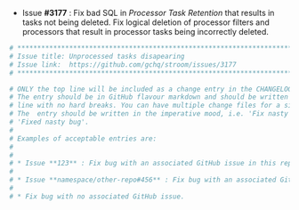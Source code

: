 * Issue **#3177** : Fix bad SQL in _Processor Task Retention_ that results in tasks not being deleted. Fix logical deletion of processor filters and processors that result in processor tasks being incorrectly deleted.


```sh
# ********************************************************************************
# Issue title: Unprocessed tasks disapearing
# Issue link:  https://github.com/gchq/stroom/issues/3177
# ********************************************************************************

# ONLY the top line will be included as a change entry in the CHANGELOG.
# The entry should be in GitHub flavour markdown and should be written on a SINGLE
# line with no hard breaks. You can have multiple change files for a single GitHub issue.
# The  entry should be written in the imperative mood, i.e. 'Fix nasty bug' rather than
# 'Fixed nasty bug'.
#
# Examples of acceptable entries are:
#
#
# * Issue **123** : Fix bug with an associated GitHub issue in this repository
#
# * Issue **namespace/other-repo#456** : Fix bug with an associated GitHub issue in another repository
#
# * Fix bug with no associated GitHub issue.
```
